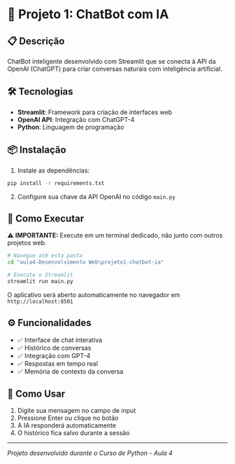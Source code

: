 # 🤖 Projeto 1: ChatBot com IA

## 📋 Descrição
ChatBot inteligente desenvolvido com Streamlit que se conecta à API da OpenAI (ChatGPT) para criar conversas naturais com inteligência artificial.

## 🛠️ Tecnologias
- **Streamlit**: Framework para criação de interfaces web
- **OpenAI API**: Integração com ChatGPT-4
- **Python**: Linguagem de programação

## 📦 Instalação

1. Instale as dependências:
```bash
pip install -r requirements.txt
```

2. Configure sua chave da API OpenAI no código `main.py`

## 🚀 Como Executar

⚠️ **IMPORTANTE:** Execute em um terminal dedicado, não junto com outros projetos web.

```bash
# Navegue até esta pasta
cd "aula4-Desenvolvimento Web\projeto1-chatbot-ia"

# Execute o Streamlit
streamlit run main.py
```

O aplicativo será aberto automaticamente no navegador em `http://localhost:8501`

## ⚙️ Funcionalidades
- ✅ Interface de chat interativa
- ✅ Histórico de conversas
- ✅ Integração com GPT-4
- ✅ Respostas em tempo real
- ✅ Memória de contexto da conversa

## 📝 Como Usar
1. Digite sua mensagem no campo de input
2. Pressione Enter ou clique no botão
3. A IA responderá automaticamente
4. O histórico fica salvo durante a sessão

---
*Projeto desenvolvido durante o Curso de Python - Aula 4*